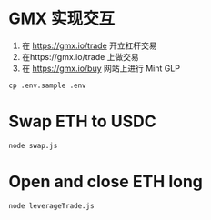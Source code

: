 # GMX 实现交互

1. 在 https://gmx.io/trade 开立杠杆交易
2. 在https://gmx.io/trade 上做交易 
3. 在 https://gmx.io/buy 网站上进行 Mint GLP

```
cp .env.sample .env
```

# Swap ETH to USDC 

```
node swap.js
```

# Open and close ETH long

```
node leverageTrade.js
```
